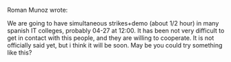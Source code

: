 Roman Munoz wrote:

We are going to have simultaneous strikes+demo (about 1/2 hour) in many
spanish IT colleges, probably 04-27 at 12:00. It has been not very
difficult to get in contact with this people, and they are willing to
cooperate. It is not officially said yet, but i think it will be soon.
May be you could try something like this?
